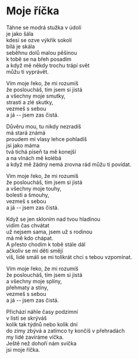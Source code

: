 # Moje říčka

Táhne se modrá stužka v údolí  
je jako šála  
kdesi se ozve výkřik sokolí  
bílá je skála  
seběhnu dolů malou pěšinou  
k tobě se na břeh posadím  
a když mě někdy trochu trápí svět  
můžu ti vyprávět.

Vím moje řeko, že mi rozumíš  
že posloucháš, tím jsem si jistá  
a všechny moje smutky,  
strasti a zlé skutky,  
vezmeš s sebou  
a já -- jsem zas čistá.

Důvěru mou, tu nikdy nezradíš  
má stará známá  
proudem mi vlasy lehce pohladíš  
jsi jako máma  
tvá tichá píseň ta mě konejší  
a na vlnách mě kolébá  
a když mě žádný nemá zrovna rád
můžu ti povídat.

Vím moje řeko, že mi rozumíš  
že posloucháš, tím jsem si jistá  
a všechny moje touhy,  
bolesti a šmouhy,  
vezmeš s sebou  
a já -- jsem zas čistá.

Když se jen skloním nad tvou hladinou  
vidím čas chvátat  
už nejsem sama, jsem už s rodinou  
má mě kdo chápat.  
A přesto chodím k tobě stále dál  
ačkoliv se mi děti smějí  
víš, lidé smáli se mi tolikrát
chci s tebou vzpomínat.

Vím moje řeko, že mi rozumíš  
že posloucháš, tím jsem si jistá  
a všechny moje splíny,  
přehmaty a stíny,  
vezmeš s sebou  
a já -- jsem zas čistá.

Přichází náhle časy podzimní  
v listí se skrýváš  
kolik tak týdnů nebo kolik dní  
do zimy zbývá
a zatímco ty končíš v přehradách  
my lidé zavíráme víčka.  
Ještě než dohoří nám svíčka  
jsi moje říčka.





